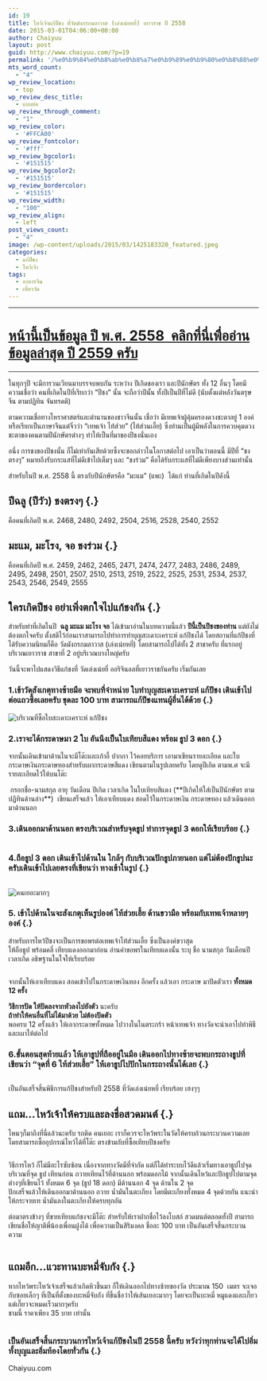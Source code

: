 ```yaml
---
id: 19
title: ไหว้เจ้าแก้ปีชง ที่วัดมังกรกมลาวาส (เล่งเน่ยหยี่) เยาวราช ปี 2558
date: 2015-03-01T04:06:00+00:00
author: Chaiyuu
layout: post
guid: http://www.chaiyuu.com/?p=19
permalink: '/%e0%b9%84%e0%b8%ab%e0%b8%a7%e0%b9%89%e0%b9%80%e0%b8%88%e0%b9%89%e0%b8%b2%e0%b9%81%e0%b8%81%e0%b9%89%e0%b8%9b%e0%b8%b5%e0%b8%8a%e0%b8%87-%e0%b8%97%e0%b8%b5%e0%b9%88%e0%b8%a7%e0%b8%b1%e0%b8%94%e0%b8%a1/'
mts_word_count:
  - "4"
wp_review_location:
  - top
wp_review_desc_title:
  - แบบย่อ
wp_review_through_comment:
  - "1"
wp_review_color:
  - '#FFCA00'
wp_review_fontcolor:
  - '#fff'
wp_review_bgcolor1:
  - '#151515'
wp_review_bgcolor2:
  - '#151515'
wp_review_bordercolor:
  - '#151515'
wp_review_width:
  - "100"
wp_review_align:
  - left
post_views_count:
  - "4"
image: /wp-content/uploads/2015/03/1425183320_featured.jpeg
categories:
  - แก้ปีชง
  - ไหว้เจ้า
tags:
  - อาหารจีน
  - เที่ยววัด
---
```

* * *

# <a href="http://www.chaiyuu.com/ไหว้เจ้าแก้ปีชง-ปี-2559-ที่ว/" target="_blank">หน้านี้เป็นข้อมูล ปี พ.ศ. 2558  คลิกที่นี่เพื่ออ่านข้อมูลล่าสุด ปี 2559 ครับ</a>

* * *

  
ในทุกๆปี จะมีการวนเวียนมาบรรจบพบกัน ระหว่าง ปีเกิดของเรา และปีนักษัตร ทั้ง 12 อื่นๆ โดยมีความเชื่อว่า คนที่เกิดในปีที่เรียกว่า “ปีชง” นั้น จะถือว่าปีนั้น ทั้งปีเป็นปีที่ไม่ดี (นับตั้งแต่หลังวันตรุษจีน ตามปฏิทิน จันทรคติ)

ตามความเชื่อทางโหราศาสตร์และตำนานของชาวจีนนั้น เชื่อว่า มีเทพเจ้าผู้คุ้มครองดวงชะตาอยู่ 1 องค์ หรือเรียกเป็นภาษาจีนแต๋จิ๋วว่า “เทพเจ้า ไท้ส่วย” (ไท้ส่วนเอี้ย) ซึ่งท่านเป็นผู้มีพลังในการควบคุมดวงชะตาของคนตามปีนักษัตรต่างๆ ทำให้เป็นที่มาของปีชงนั่นเอง

อนึ่ง การชงของปีชงนั้น ก็ไม่เท่ากันเสียด้วยซึ่งจะขอกล่าวในโอกาสต่อไป เอาเป็นว่าตอนนี้ มีปีที่ &#8220;ชงตรงๆ” หมายถึงรับกระแสที่ไม่ดีเข้าไปเต็มๆ และ “ชงร่วม” คือได้รับกระแสที่ไม่ดีเพียงบางส่วนเท่านั้น  
<!--more-->

สำหรับในปี พ.ศ. 2558 นี้ ตรงกับปีนักษัตรคือ “มะแม” (แพะ)  ได้แก่ ท่านที่เกิดในปีดังนี้

## ปีฉลู (ปีวัว) ชงตรงๆ {.}

คือคนที่เกิดปี พ.ศ. 2468, 2480, 2492, 2504, 2516, 2528, 2540, 2552

## มะแม, มะโรง, จอ ชงร่วม {.}

คือคนที่เกิดปี พ.ศ. 2459, 2462, 2465, 2471, 2474, 2477, 2483, 2486, 2489, 2495, 2498, 2501, 2507, 2510, 2513, 2519, 2522, 2525, 2531, 2534, 2537, 2543, 2546, 2549, 2555

## ใครเกิดปีชง อย่าเพิ่งตกใจไปแก้ชงกัน {.}

สำหรับท่าที่เกิดในปี  **ฉลู มะแม มะโรง จอ** ได้เข้ามาอ่านในบทความนี้แล้ว **ปีนี้เป็นปีชงของท่าน** แต่ยังไม่ต้องตกใจครับ ตั้งสติไว้ก่อนเราสามารถไปทำการทำบุญสะเดาะเคราะห์ แก้ปีชงได้ โดยสถานที่แก้ปีชงที่ได้รับความนิยมก็คือ วัดมังกรกมลาวาส (เล่งเน่ยหยี่) โดยสามารถไปได้ทั้ง 2 สาขาครับ ที่แรกอยู่บริเวณ​เยาวราช สาขาที่ 2 อยู่บริเวณบางใหญ่ครับ

วันนี้จะพาไปแสดงวิธีแก้ชงที่ วัดเล่งเน่ยยี่ ออริจินอลที่เยาวราชกันครับ เริ่มกันเลย

### 1.เข้าวัดสังเกตุทางซ้ายมือ จะพบที่จำหน่าย ใบทำบุญสะเดาะเคราะห์ แก้ปีชง เดินเข้าไปต่อแถวซื้อเลยครับ ชุดละ 100 บาท สามารถแก้ปีชงแทนผู้อื่นได้ด้วย {.}

<img class="full aligncenter" title="บริเวณที่ซื้อใบสะเดาะเคราะห์ แก้ปีชง" src="/assets/images/1425180649_thumb.jpeg" alt="บริเวณที่ซื้อใบสะเดาะเคราะห์ แก้ปีชง" align="middle" data-blogo-featured-image="true" /> 

### 2.เราจะได้กระดาษมา 2 ใบ อันนึงเป็นใบเทียบสีแดง พร้อม ธูป 3 ดอก {.}

จากนั้นเดินเข้ามาด้านในจะมีโต๊ะและเก้าอี้ ปากกา ไว้คอยบริการ เอามาเขียนรายละเอียด และใบกระดาษเงินกระดาษทองสำหรับเผากระดาษสีแดง เขียนตามในรูปเลยครับ โดยดูปีเกิด ตามพ.ศ จะมีรายละเอียดไว้ให้บนโต๊ะ

<img class="full aligncenter" title="" src="http://www.chaiyuu.com/wp-content/uploads/2015/03/1425181165_thumb.jpeg" alt="" align="middle" />  
กรอกชื่อ-นามสกุล อายุ วันเดือน ปีเกิด เวลาเกิด ในใบเทียบสีแดง (**ปีเกิดให้ใส่เป็นปีนักษัตร ตามปฏิทินด้านล่าง**)  
<img class="full aligncenter" title="" src="http://www.chaiyuu.com/wp-content/uploads/2015/03/1425181199_thumb.jpeg" alt="" align="middle" />  
เขียนเสร็จแล้ว ให้เอาเทียบแดง สอดไว้ในกระดาษเงิน กระดาษทอง แล้วเดินออกมาด้านนอก

### 3.เดินออกมาด้านนอก ตรงบริเวณสำหรับจุดธูป ทำการจุดธูป 3 ดอกให้เรียบร้อย {.}

<img class="full aligncenter" title="" src="http://www.chaiyuu.com/wp-content/uploads/2015/03/1425181453_thumb.jpeg" alt="" align="middle" /> 

### 4.ถือธูป 3 ดอก เดินเข้าไปด้านใน ใกล้ๆ กับบริเวณปักธูปภายนอก แต่ไม่ต้องปักธูปนะครับเดินเข้าไปเลยตรงที่เขียนว่า ทางเข้าในรูป {.}

<img class="aligncenter full" title="" src="http://www.chaiyuu.com/wp-content/uploads/2015/03/1425181527_thumb.jpeg" alt="" align="middle" /> 

<img class="aligncenter full" title="" src="http://www.chaiyuu.com/wp-content/uploads/2015/03/1425181685_thumb.jpeg" alt="" align="middle" /><img class="aligncenter full" title="คนเยอะมากๆ" src="http://www.chaiyuu.com/wp-content/uploads/2015/03/thumb.jpeg" alt="คนเยอะมากๆ" align="middle" /> 

### 5. เข้าไปด้านในจะสังเกตุเห็นรูปองค์ ไท้ส่วยเอี้ย ด้านขวามือ พร้อมกับเทพเจ้าหลายๆองค์ {.}

สำหรับการไหว้ปีชงจะเป็นการขอพรต่อเทพเจ้าไท้ส่วนเอี้ย ซึ่งเป็นองค์ขวาสุด  
ให้ถือธูป พร้อมคลี่ เทียบแดงออกมาก่อน อ่านคำขอพรในเทียบแดงนั้น ระบุ ชื่อ นามสกุล วันเดือนปีเวลาเกิด อธิษฐานในใจให้เรียบร้อย

<img class="aligncenter full" title="" src="http://www.chaiyuu.com/wp-content/uploads/2015/03/1425181707_thumb.jpeg" alt="" align="middle" /> 

จากนั้นให้เอาเทียบแดง สอดเข้าไปในกระดาษเงินทอง อีกครั้ง แล้วเอา กระดาษ มาปัดตัวเรา **ทั้งหมด 12 ครั้ง**

**วิธีการปัด ให้ปัดลงจากหัวลงไปยังตัว** นะครับ  
**ถ้าทำให้คนอื่นที่ไม่ได้มาด้วย ไม่ต้องปัดตัว**  
พอครบ 12 ครั้งแล้ว ให้เอากระดาษทั้งหมด ไปวางในในตระกร้า หน้าเทพเจ้า ทางวัดจะนำเอาไปทำพิธีและเผาให้ต่อไป

### 6.ขั้นตอนสุดท้ายแล้ว ให้เอาธูปที่ถืออยู่ในมือ เดินออกไปทางซ้ายจะพบกระถางธูปที่เขียนว่า “จุดที่ 6 ไท้ส่วยเอี้ย” ให้เอาธูปไปปักในกระถางนั้นได้เลย {.}

<img class="aligncenter full" title="" src="http://www.chaiyuu.com/wp-content/uploads/2015/03/1425181992_thumb.jpeg" alt="" align="middle" /> 

เป็นอันเสร็จสิ้นพิธีการแก้ปีชงสำหรับปี 2558 ที่วัดเล่งเน่ยหยี่ เรียบร้อย เฮงๆๆ

## แถม&#8230;ไหว้เจ้าให้ครบและลงชื่อสวดมนต์ {.}

ไหนๆก็มาถึงที่นี่แล้วนะครับ รถติด คนเยอะ เราก็ควรจะไหว้พระในวัดให้ครบถ้วนกระบวนความเลย โดยสามารถซื้ออุปกรณ์ไหว้ได้ที่โต๊ะ ตรงข้ามกับที่ซื้อเทียบปีชงครับ

<img class="aligncenter full" title="" src="http://www.chaiyuu.com/wp-content/uploads/2015/03/1425182207_thumb.jpeg" alt="" align="middle" /> 

วิธีการไหว้ ก็ไม่มีอะไรซับซ้อน เนื่องจากทางวัดมีที่จำกัด แต่ก็ได้ทำระบบไว้ดีแล้วเริ่มทางเอาธูปไปจุดบริเวณที่จุด ธูป เทียนก่อน ถวายเทียนไว้ที่ด้านนอก พร้อมดอกไม้ จากนั้นเดินไหว้และปักธูปไปตามจุดต่างๆที่เขียนไว้ ทั้งหมด 6 จุด (ธูป 18 ดอก) มีด้านนอก 4 จุด ด้านใน 2 จุด  
ปักเสร็จแล้วให้เดินออกมาด้านนอก ถวาย น้ำมันในตะเกียง โดยมีตะเกียงทั้งหมด 4 จุดด้วยกัน แนะนำให้กระจายเท น้ำมันลงในตะเกียงให้ครบทุกอัน

ต่อมาตรงข้างๆ ที่ขายเทียบแก้ชงจะมีโต๊ะ สำหรับให้เราฝากชื่อไว้ลงโบสถ์ สวดมนต์ตลอดทั้งปี สามารถเขียนชื่อให้ญาติพี่น้องเพื่อนฝูงได้ เพื่อความเป็นสิริมงคล ชื่อละ 100 บาท เป็นอันเสร็จสิ้นกระบวนความ

<img class="full aligncenter" title="" src="http://www.chaiyuu.com/wp-content/uploads/2015/03/1425182380_thumb.jpeg" alt="" align="middle" /> 

## แถมอีก&#8230;แวะทานบะหมี่จับกัง {.}

หากไหว้พระไหว้เจ้าเสร็จแล้วเกิดหิวขึ้นมา ก็ให้เดินออกไปทางซ้ายของวัด ประมาณ​ 150  เมตร จะเจอกับซอยเล็กๆ ที่เป็นที่ตั้งของบะหมี่จับกัง ที่ขึ้นชื่อว่าให้เส้นเยอะมากๆ โดยจะเป็นบะหมี่ หมูแดงและเกี๊ยว แต่เกี๊ยวจะหมดเร็วมากๆครับ  
ชามนี้ ราคาเพียง 35 บาท เท่านั้น

<img class="aligncenter full" title="" src="http://www.chaiyuu.com/wp-content/uploads/2015/03/1425182686_thumb.jpeg" alt="" align="middle" /> 

### เป็นอันเสร็จสิ้นกระบวนการไหว้เจ้าแก้ปีชงในปี 2558 นี้ครับ หวังว่าทุกท่านจะได้ไปอิ่มทั้งบุญและอิ่มท้องโดยทั่วกัน {.}

Chaiyuu.com

&nbsp;